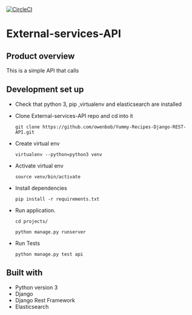 
[![CircleCI](https://circleci.com/gh/owenbob/External-services-API.svg?style=svg)](https://circleci.com/gh/owenbob/External-services-API)
# External-services-API 

## Product overview 
 This is a simple API that calls 

## Development set up
- Check that python 3, pip ,virtualenv and elasticsearch are installed

- Clone   External-services-API   repo and cd into it
    ```
    git clone https://github.com/owenbob/Yummy-Recipes-Django-REST-API.git
    ```
- Create virtual env
    ```
    virtualenv --python=python3 venv
    ```
- Activate virtual env
    ```
    source venv/bin/activate
    ```
- Install dependencies
    ```
    pip install -r requirements.txt
    ```

- Run application.
    ```
    cd projects/
    ```
    ```
    python manage.py runserver
    ```
- Run Tests
    ```
    python manage.py test api
    ```
    
    
## Built with 
- Python version  3
- Django
- Django Rest Framework
- Elasticsearch